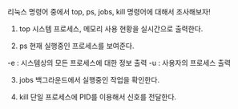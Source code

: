 리눅스 명령어 중에서 top, ps, jobs, kill 명령어에 대해서 조사해보자!

1. top
시스템 프로세스, 메모리 사용 현황을 실시간으로 출력한다.

2. ps
현재 실행중인 프로세스를 보여준다.

-e  : 시스템상의 모든 프로세스에 대한 정보 출력
-u  : 사용자의 프로세스 출력

3. jobs
백그라운드에서 실행중인 작업을 확인한다.

4. kill
단일 프로세스에 PID를 이용해서 신호를 전달한다.

